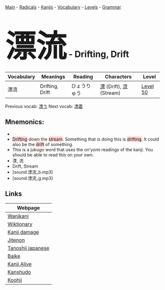 <style> bigfont {font-size: 100px}</style>
[Main](../README.md) -
[Radicals](../radicals.md) -
[Kanjis](../kanjis.md) -
[Vocabulary](../vocabulary.md) -
[Levels](../levels.md) -
[Grammar](../grammar.md)
# <bigfont> 漂流</bigfont> - Drifting, Drift 

| Vocabulary | Meanings | Reading | Characters | Level |
| --- | --- | --- | --- | --- |
| 漂流 | Drifting, Drift | ひょうりゅう |  [漂](../kanjis/漂.md) (Drift), [流](../kanjis/流.md) (Stream) | [Level 50](../levels/wk_level50.md) |

Previous vocab: [漂う](漂う.md) Next vocab: [漂着](漂着.md) 

## Mnemonics:

* 
* <span style="background-color:#ffcccb"> Drifting</span> down the <span style="background-color:#ffcccb"> stream</span>. Something that is doing this is <span style="background-color:#ffcccb"> drifting</span>. It could also be the <span style="background-color:#ffcccb"> drift</span> of something.
* This is a jukugo word that uses the on'yomi readings of the kanji. You should be able to read this on your own.
* 漂, 流
* Drift, Stream
* [sound:漂流_b.mp3]
* [sound:漂流_g.mp3]


## Links 

| Webpage |
| --- |
| [Wanikani          ](https://www.wanikani.com/kanji/漂流) |
| [Wiktionary        ](https://en.wiktionary.org/wiki/漂流) |
| [Kanji damage      ](http://www.kanjidamage.com/kanji/search?utf8=✓&q=漂流) |
| [Jitenon           ](https://jitenon.com/kanji/漂流) |
| [Tanoshii japanese ](https://www.tanoshiijapanese.com/dictionary/kanji.cfm?k=漂流) |
| [Baike             ](https://baike.baidu.com/item/漂流) |
| [Kanji Alive       ](https://app.kanjialive.com/漂流) |
| [Kanshudo          ](https://www.kanshudo.com/searchmn?q=漂流) |
| [Koohii            ](https://kanji.koohii.com/study/kanji/漂流) |

